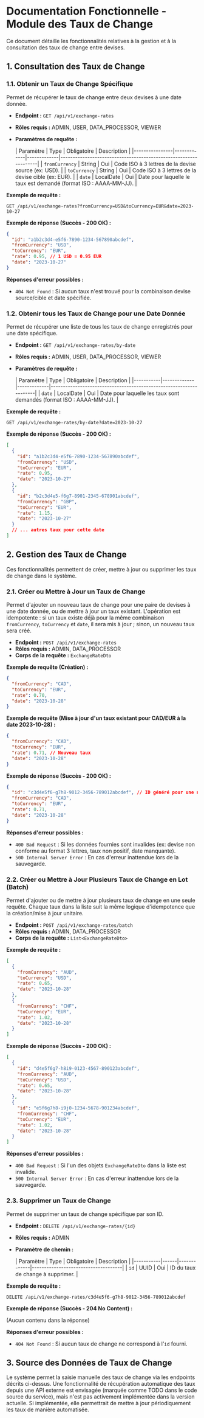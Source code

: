 # Documentation Fonctionnelle - Module des Taux de Change

Ce document détaille les fonctionnalités relatives à la gestion et à la consultation des taux de change entre devises.

## 1. Consultation des Taux de Change

### 1.1. Obtenir un Taux de Change Spécifique

Permet de récupérer le taux de change entre deux devises à une date donnée.

*   **Endpoint :** `GET /api/v1/exchange-rates`
*   **Rôles requis :** ADMIN, USER, DATA_PROCESSOR, VIEWER
*   **Paramètres de requête :**

    | Paramètre      | Type        | Obligatoire | Description                                                     |
        |----------------|-------------|-------------|-----------------------------------------------------------------|
    | `fromCurrency` | String      | Oui         | Code ISO à 3 lettres de la devise source (ex: USD).             |
    | `toCurrency`   | String      | Oui         | Code ISO à 3 lettres de la devise cible (ex: EUR).                |
    | `date`         | LocalDate   | Oui         | Date pour laquelle le taux est demandé (format ISO : AAAA-MM-JJ). |

**Exemple de requête :**

`GET /api/v1/exchange-rates?fromCurrency=USD&toCurrency=EUR&date=2023-10-27`

**Exemple de réponse (Succès - 200 OK) :**

```json
{
  "id": "a1b2c3d4-e5f6-7890-1234-567890abcdef",
  "fromCurrency": "USD",
  "toCurrency": "EUR",
  "rate": 0.95, // 1 USD = 0.95 EUR
  "date": "2023-10-27"
}
```

**Réponses d'erreur possibles :**

*   `404 Not Found` : Si aucun taux n'est trouvé pour la combinaison devise source/cible et date spécifiée.

### 1.2. Obtenir tous les Taux de Change pour une Date Donnée

Permet de récupérer une liste de tous les taux de change enregistrés pour une date spécifique.

*   **Endpoint :** `GET /api/v1/exchange-rates/by-date`
*   **Rôles requis :** ADMIN, USER, DATA_PROCESSOR, VIEWER
*   **Paramètres de requête :**

    | Paramètre | Type        | Obligatoire | Description                                                        |
        |-----------|-------------|-------------|--------------------------------------------------------------------|
    | `date`    | LocalDate   | Oui         | Date pour laquelle les taux sont demandés (format ISO : AAAA-MM-JJ). |

**Exemple de requête :**

`GET /api/v1/exchange-rates/by-date?date=2023-10-27`

**Exemple de réponse (Succès - 200 OK) :**

```json
[
  {
    "id": "a1b2c3d4-e5f6-7890-1234-567890abcdef",
    "fromCurrency": "USD",
    "toCurrency": "EUR",
    "rate": 0.95,
    "date": "2023-10-27"
  },
  {
    "id": "b2c3d4e5-f6g7-8901-2345-678901abcdef",
    "fromCurrency": "GBP",
    "toCurrency": "EUR",
    "rate": 1.15,
    "date": "2023-10-27"
  }
  // ... autres taux pour cette date
]
```

## 2. Gestion des Taux de Change

Ces fonctionnalités permettent de créer, mettre à jour ou supprimer les taux de change dans le système.

### 2.1. Créer ou Mettre à Jour un Taux de Change

Permet d'ajouter un nouveau taux de change pour une paire de devises à une date donnée, ou de mettre à jour un taux existant. L'opération est idempotente : si un taux existe déjà pour la même combinaison `fromCurrency`, `toCurrency` et `date`, il sera mis à jour ; sinon, un nouveau taux sera créé.

*   **Endpoint :** `POST /api/v1/exchange-rates`
*   **Rôles requis :** ADMIN, DATA_PROCESSOR
*   **Corps de la requête :** `ExchangeRateDto`

**Exemple de requête (Création) :**

```json
{
  "fromCurrency": "CAD",
  "toCurrency": "EUR",
  "rate": 0.70,
  "date": "2023-10-28"
}
```

**Exemple de requête (Mise à jour d'un taux existant pour CAD/EUR à la date 2023-10-28) :**

```json
{
  "fromCurrency": "CAD",
  "toCurrency": "EUR",
  "rate": 0.71, // Nouveau taux
  "date": "2023-10-28"
}
```

**Exemple de réponse (Succès - 200 OK) :**

```json
{
  "id": "c3d4e5f6-g7h8-9012-3456-789012abcdef", // ID généré pour une nouvelle création ou ID existant pour une mise à jour
  "fromCurrency": "CAD",
  "toCurrency": "EUR",
  "rate": 0.71,
  "date": "2023-10-28"
}
```

**Réponses d'erreur possibles :**

*   `400 Bad Request` : Si les données fournies sont invalides (ex: devise non conforme au format 3 lettres, taux non positif, date manquante).
*   `500 Internal Server Error` : En cas d'erreur inattendue lors de la sauvegarde.

### 2.2. Créer ou Mettre à Jour Plusieurs Taux de Change en Lot (Batch)

Permet d'ajouter ou de mettre à jour plusieurs taux de change en une seule requête. Chaque taux dans la liste suit la même logique d'idempotence que la création/mise à jour unitaire.

*   **Endpoint :** `POST /api/v1/exchange-rates/batch`
*   **Rôles requis :** ADMIN, DATA_PROCESSOR
*   **Corps de la requête :** `List<ExchangeRateDto>`

**Exemple de requête :**

```json
[
  {
    "fromCurrency": "AUD",
    "toCurrency": "USD",
    "rate": 0.65,
    "date": "2023-10-28"
  },
  {
    "fromCurrency": "CHF",
    "toCurrency": "EUR",
    "rate": 1.02,
    "date": "2023-10-28"
  }
]
```

**Exemple de réponse (Succès - 200 OK) :**

```json
[
  {
    "id": "d4e5f6g7-h8i9-0123-4567-890123abcdef",
    "fromCurrency": "AUD",
    "toCurrency": "USD",
    "rate": 0.65,
    "date": "2023-10-28"
  },
  {
    "id": "e5f6g7h8-i9j0-1234-5678-901234abcdef",
    "fromCurrency": "CHF",
    "toCurrency": "EUR",
    "rate": 1.02,
    "date": "2023-10-28"
  }
]
```

**Réponses d'erreur possibles :**

*   `400 Bad Request` : Si l'un des objets `ExchangeRateDto` dans la liste est invalide.
*   `500 Internal Server Error` : En cas d'erreur inattendue lors de la sauvegarde.

### 2.3. Supprimer un Taux de Change

Permet de supprimer un taux de change spécifique par son ID.

*   **Endpoint :** `DELETE /api/v1/exchange-rates/{id}`
*   **Rôles requis :** ADMIN
*   **Paramètre de chemin :**

    | Paramètre | Type | Obligatoire | Description                         |
        |-----------|------|-------------|-------------------------------------|
    | `id`      | UUID | Oui         | ID du taux de change à supprimer.   |

**Exemple de requête :**

`DELETE /api/v1/exchange-rates/c3d4e5f6-g7h8-9012-3456-789012abcdef`

**Exemple de réponse (Succès - 204 No Content) :**

(Aucun contenu dans la réponse)

**Réponses d'erreur possibles :**

*   `404 Not Found` : Si aucun taux de change ne correspond à l'`id` fourni.

## 3. Source des Données de Taux de Change

Le système permet la saisie manuelle des taux de change via les endpoints décrits ci-dessus.
Une fonctionnalité de récupération automatique des taux depuis une API externe est envisagée (marquée comme TODO dans le code source du service), mais n'est pas activement implémentée dans la version actuelle. Si implémentée, elle permettrait de mettre à jour périodiquement les taux de manière automatisée.
